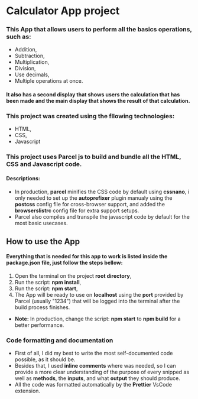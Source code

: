 # Calculator App project
### This App that allows users to perform all the basics operations, such as:
- Addition,
- Subtraction,
- Multiplication,
- Division,
- Use decimals,
- Multiple operations at once. 
#### It also has a second display that shows users the calculation that has been made and the main display that shows the result of that calculation.

### This project was created using the fllowing technologies:
* HTML,
* CSS,
* Javascript

### This project uses Parcel js to build and bundle all the HTML, CSS and Javascript code.
#### Descriptions:
- In production, **parcel** minifies the CSS code by default using **cssnano**, i only needed to set up the **autoprefixer** plugin manualy using the **postcss** config file for cross-browser support, and added the **browserslistrc** config file for extra support setups.
- Parcel also compiles and transpile the javascript code by default for the most basic usecases.
## How to use the App
#### Everything that is needed for this app to work is listed inside the package.json file, just follow the steps bellow:
1. Open the terminal on the project **root directory**,
2. Run the script: **npm install**,
3. Run the script: **npm start**,
4. The App will be ready to use on **localhost** using the **port** provided by Parcel (usually "1234") that will be logged into the terminal after the build process finishes.
* **Note:** In production, change the script: **npm start** to **npm build** for a better performance.

### Code formatting and documentation
 * First of all, I did my best to write the most self-documented code possible, as it should be.
 * Besides that, I used **inline comments** where was needed, so I can provide a more clear understanding of the purpose of every snipped as well as **methods**, the **inputs**, and what **output** they should produce.
 * All the code was formatted automatically by the **Prettier** VsCode extension. 
